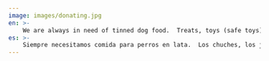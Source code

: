 ```yaml
---
image: images/donating.jpg
en: >-
    We are always in need of tinned dog food.  Treats, toys (safe toys) and towels are also welcome. They can be dropped off directly at the shelter when we are open to the public.  Alternatively, you can contact us and we will endeavour to arrange collection.
es: >-
    Siempre necesitamos comida para perros en lata.  Los chuches, los juguetes (juguetes seguros) y las toallas también son bienvenidos. Pueden ser dejados directamente en la perrera cuando estemos abiertos al público.  Alternativamente, puede contactarnos y nos esforzaremos por organizar la recogida.
---
```

